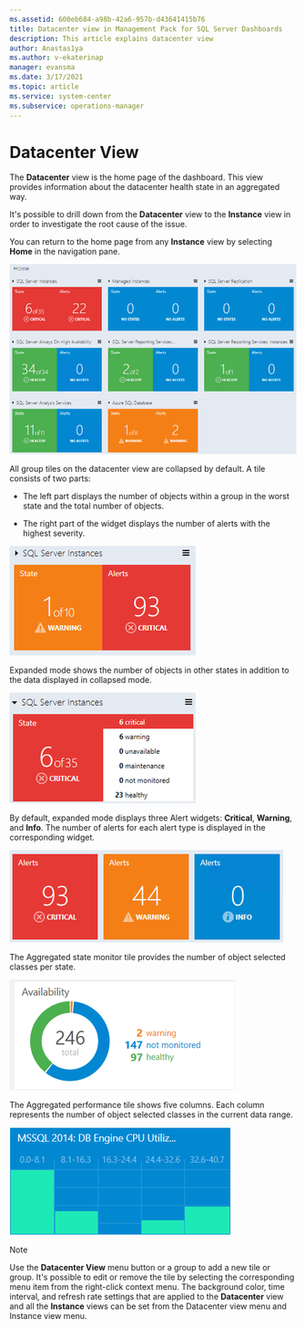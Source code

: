 ```yaml
---
ms.assetid: 600eb684-a98b-42a6-957b-d43641415b76
title: Datacenter view in Management Pack for SQL Server Dashboards
description: This article explains datacenter view
author: Anastas1ya
ms.author: v-ekaterinap
manager: evansma
ms.date: 3/17/2021
ms.topic: article
ms.service: system-center
ms.subservice: operations-manager
---
```


# Datacenter View

The **Datacenter** view is the home page of the dashboard. This view provides information about the datacenter health state in an aggregated way.

It's possible to drill down from the **Datacenter** view to the **Instance** view in order to investigate the root cause of the issue.

You can return to the home page from any **Instance** view by selecting **Home** in the navigation pane.

![Screenshot showing the Datacenter view.](./media/sql-server-dashboards-management-pack/datacenter-view.png)

All group tiles on the datacenter view are collapsed by default. A tile consists of two parts:

- The left part displays the number of objects within a group in the worst state and the total number of objects.

- The right part of the widget displays the number of alerts with the highest severity.

![Screenshot showing Datacenter view tiles.](./media/sql-server-dashboards-management-pack/datacenter-view-tiles.png)

Expanded mode shows the number of objects in other states in addition to the data displayed in collapsed mode.

![Screenshot showing Datacenter view expanded tiles.](media/sql-server-dashboards-management-pack/datacenter-view-tiles-expanded.png)

By default, expanded mode displays three Alert widgets: **Critical**, **Warning**, and **Info**. The number of alerts for each alert type is displayed in the corresponding widget.

![Screenshot showing Datacenter view tile mode.](./media/sql-server-dashboards-management-pack/datacenter-view-tiles-expanded-alert-widgets.png)

The Aggregated state monitor tile provides the number of object selected classes per state.

![Screenshot showing Aggregated state monitor.](./media/sql-server-dashboards-management-pack/datacenter-view-tiles-agregated-state-monitor.png)

The Aggregated performance tile shows five columns. Each column represents the number of object selected classes in the current data range.

![Screenshot showing Aggregated performance tile.](./media/sql-server-dashboards-management-pack/datacenter-view-tiles-agregated-performance-tile.png)

>[!NOTE]
>Use the **Datacenter View** menu button or a group to add a new tile or group. It's possible to edit or remove the tile by selecting the corresponding menu item from the right-click context menu. The background color, time interval, and refresh rate settings that are applied to the **Datacenter** view and all the **Instance** views can be set from the Datacenter view menu and Instance view menu.
